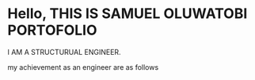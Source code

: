 <h1>Hello, THIS IS SAMUEL OLUWATOBI PORTOFOLIO</h1>
<p>I AM A STRUCTURUAL ENGINEER.</p>
   my achievement as an engineer are as follows
